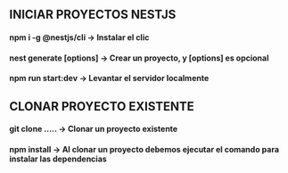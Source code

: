 ## INICIAR PROYECTOS NESTJS

#### npm i -g @nestjs/cli -> Instalar el clic

#### nest generate <schematic> <name> [options] -> Crear un proyecto, <schematic> y [options] es opcional  

#### npm run start:dev -> Levantar el servidor localmente

## CLONAR PROYECTO EXISTENTE

#### git clone ..... -> Clonar un proyecto existente

#### npm install -> Al clonar un proyecto debemos ejecutar el comando para instalar las dependencias

####
